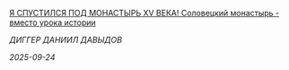 <!--2025-09-24 13:00:05-->
<div class="yb">
  <a class="nodecor" href="/index.html?opasnye_puteshestviya/ya_spustilsya_pod_monastyr_xv_veka_soloveckij_monastyr_-_vmesto_uroka_istorii">
    <img class="preview" data-videoid="https://www.youtube.com/embed/aWfVq0IJjDA" src="https://i2.ytimg.com/vi/aWfVq0IJjDA/hqdefault.jpg" align="left" alt="">
  </a>
  <div class="inlbl text">
    <p><a class="nodecor" href="/index.html?opasnye_puteshestviya/ya_spustilsya_pod_monastyr_xv_veka_soloveckij_monastyr_-_vmesto_uroka_istorii">Я СПУСТИЛСЯ ПОД МОНАСТЫРЬ XV ВЕКА! Соловецкий монастырь - вместо урока истории</a></p>
    <p><i class="smaller2">ДИГГЕР ДАНИИЛ ДАВЫДОВ</i></p>
    <i class="smaller3">2025-09-24</i>
  </div>
</div>

